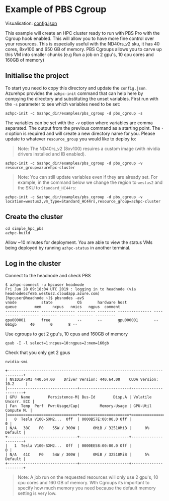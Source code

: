 # Example of PBS Cgroup

Visualisation: [config.json](https://azurehpc.azureedge.net/?o=https://raw.githubusercontent.com/Azure/azurehpc/master/examples/pbs_cgroup/config.json)

This example will create an HPC cluster ready to run with PBS Pro with the Cgroup hook enabled. This will allow you to have more fine control over your resources. This is especially useful with the ND40rs_v2 sku, it has 40 cores, 8xv100 and 650 GB of memory. PBS Cgroups allows you to carve up this VM into smaller chunks (e.g Run a job on 2 gpu's, 10 cpu cores and 160GB of memory)

## Initialise the project

To start you need to copy this directory and update the `config.json`.  Azurehpc provides the `azhpc-init` command that can help here by compying the directory and substituting the unset variables.  First run with the `-s` parameter to see which variables need to be set:

```
azhpc-init -c $azhpc_dir/examples/pbs_cgroup -d pbs_cgroup -s
```

The variables can be set with the `-v` option where variables are comma separated.  The output from the previous command as a starting point.  The `-d` option is required and will create a new directory name for you.  Please update to whatever `resource_group` you would like to deploy to:
> Note: The ND40rs_v2 (8xv100) resuires a custom image (with nividia drivers installed and IB enabled).

```
azhpc-init -c $azhpc_dir/examples/pbs_cgroup -d pbs_cgroup -v resource_group=azurehpc-cluster
```

> Note:  You can still update variables even if they are already set.  For example, in the command below we change the region to `westus2` and the SKU to `Standard_HC44rs`:

```
azhpc-init -c $azhpc_dir/examples/pbs_cgroup -d pbs_cgroup -v location=westus2,vm_type=Standard_HC44rs,resource_group=azhpc-cluster
```

## Create the cluster 

```
cd simple_hpc_pbs
azhpc-build
```

Allow ~10 minutes for deployment.  You are able to view the status VMs being deployed by running `azhpc-status` in another terminal.

## Log in the cluster

Connect to the headnode and check PBS

```
$ azhpc-connect -u hpcuser headnode
Fri Jun 28 09:18:04 UTC 2019 : logging in to headnode (via headnode6cfe86.westus2.cloudapp.azure.com)
[hpcuser@headnode ~]$ pbsnodes -avS
vnode           state           OS       hardware host            queue        mem     ncpus   nmics   ngpus  comment
--------------- --------------- -------- -------- --------------- ---------- -------- ------- ------- ------- ---------
gpu000001       free            --       --       gpu000001       --            661gb      40       0       8 --

```

Use cgroups to get 2 gpu's, 10 cpus and 160GB of memory

```
qsub -I -l select=1:ncpus=10:ngpus=2:mem=160gb
```

Check that you only get 2 gpus

```
nvidia-smi

+-----------------------------------------------------------------------------+
| NVIDIA-SMI 440.64.00    Driver Version: 440.64.00    CUDA Version: 10.2     |
|-------------------------------+----------------------+----------------------+
| GPU  Name        Persistence-M| Bus-Id        Disp.A | Volatile Uncorr. ECC |
| Fan  Temp  Perf  Pwr:Usage/Cap|         Memory-Usage | GPU-Util  Compute M. |
|===============================+======================+======================|
|   0  Tesla V100-SXM2...  Off  | 0000B57E:00:00.0 Off |                    0 |
| N/A   38C    P0    55W / 300W |      0MiB / 32510MiB |      0%      Default |
+-------------------------------+----------------------+----------------------+
|   1  Tesla V100-SXM2...  Off  | 0000EE58:00:00.0 Off |                    0 |
| N/A   41C    P0    54W / 300W |      0MiB / 32510MiB |      5%      Default |
+-------------------------------+----------------------+----------------------+
```

>Note: A job run on the requested resources will only use 2 gpu's, 10 cpu cores and 160 GB of memory. Wth Cgroups its important to specify how much memory you need because the default memory setting is very low.

